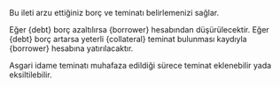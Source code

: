 Bu ileti arzu ettiğiniz borç ve teminatı belirlemenizi sağlar.

Eğer {debt} borç azaltılırsa {borrower} hesabından düşürülecektir.
Eğer {debt} borç artarsa  yeterli {collateral} teminat bulunması kaydıyla {borrower} hesabına yatırılacaktır.    

Asgari idame teminatı muhafaza edildiği sürece teminat eklenebilir yada eksiltilebilir.